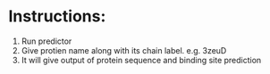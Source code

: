 # Instructions:
1. Run predictor
2. Give protien name along with its chain label. e.g. 3zeuD
3. It will give output of protein sequence and binding site prediction
